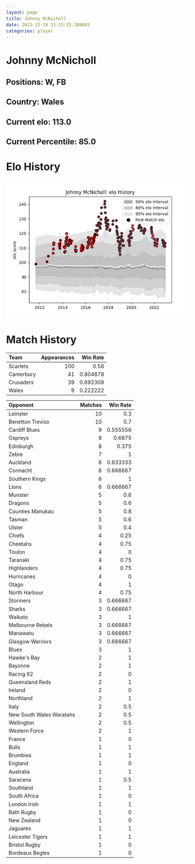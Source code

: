 ```yaml
---  
layout: page  
title: Johnny McNicholl  
date: 2022-12-14 11:15:15.388683  
categories: player  
---
```

# Johnny McNicholl

## Positions: W, FB

## Country: Wales

## Current elo: 113.0

## Current Percentile: 85.0

# Elo History


![elo history](history_JohnnyMcNicholl.png)
# Match History


| Team       |   Appearances |   Win Rate |
|:-----------|--------------:|-----------:|
| Scarlets   |           100 |   0.56     |
| Canterbury |            41 |   0.804878 |
| Crusaders  |            39 |   0.692308 |
| Wales      |             9 |   0.222222 |

| Opponent                 |   Matches |   Win Rate |
|:-------------------------|----------:|-----------:|
| Leinster                 |        10 |   0.3      |
| Benetton Treviso         |        10 |   0.7      |
| Cardiff Blues            |         9 |   0.555556 |
| Ospreys                  |         8 |   0.6875   |
| Edinburgh                |         8 |   0.375    |
| Zebre                    |         7 |   1        |
| Auckland                 |         6 |   0.833333 |
| Connacht                 |         6 |   0.666667 |
| Southern Kings           |         6 |   1        |
| Lions                    |         6 |   0.666667 |
| Munster                  |         5 |   0.6      |
| Dragons                  |         5 |   0.6      |
| Counties Manukau         |         5 |   0.8      |
| Tasman                   |         5 |   0.6      |
| Ulster                   |         5 |   0.4      |
| Chiefs                   |         4 |   0.25     |
| Cheetahs                 |         4 |   0.75     |
| Toulon                   |         4 |   0        |
| Taranaki                 |         4 |   0.75     |
| Highlanders              |         4 |   0.75     |
| Hurricanes               |         4 |   0        |
| Otago                    |         4 |   1        |
| North Harbour            |         4 |   0.75     |
| Stormers                 |         3 |   0.666667 |
| Sharks                   |         3 |   0.666667 |
| Waikato                  |         3 |   1        |
| Melbourne Rebels         |         3 |   0.666667 |
| Manawatu                 |         3 |   0.666667 |
| Glasgow Warriors         |         3 |   0.666667 |
| Blues                    |         3 |   1        |
| Hawke's Bay              |         2 |   1        |
| Bayonne                  |         2 |   1        |
| Racing 92                |         2 |   0        |
| Queensland Reds          |         2 |   1        |
| Ireland                  |         2 |   0        |
| Northland                |         2 |   1        |
| Italy                    |         2 |   0.5      |
| New South Wales Waratahs |         2 |   0.5      |
| Wellington               |         2 |   0.5      |
| Western Force            |         2 |   1        |
| France                   |         1 |   0        |
| Bulls                    |         1 |   1        |
| Brumbies                 |         1 |   1        |
| England                  |         1 |   0        |
| Australia                |         1 |   1        |
| Saracens                 |         1 |   0.5      |
| Southland                |         1 |   1        |
| South Africa             |         1 |   0        |
| London Irish             |         1 |   1        |
| Bath Rugby               |         1 |   0        |
| New Zealand              |         1 |   0        |
| Jaguares                 |         1 |   1        |
| Leicester Tigers         |         1 |   1        |
| Bristol Rugby            |         1 |   0        |
| Bordeaux Begles          |         1 |   0        |